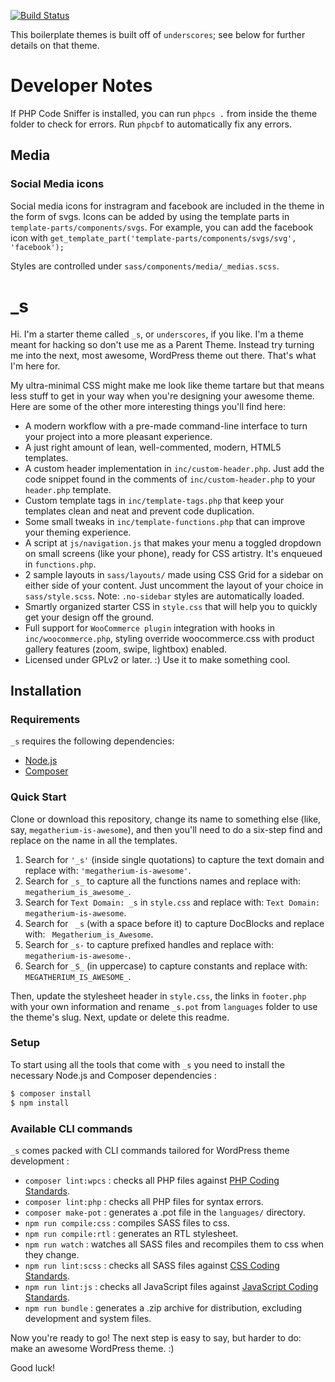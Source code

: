 [![Build Status](https://travis-ci.org/Automattic/_s.svg?branch=master)](https://travis-ci.org/Automattic/_s)

This boilerplate themes is built off of `underscores`; see below for further
details on that theme.

# Developer Notes

If PHP Code Sniffer is installed, you can run `phpcs .` from inside the theme
folder to check for errors. Run `phpcbf` to automatically fix any errors.

## Media

### Social Media icons

Social media icons for instragram and facebook are included in the theme in the
form of svgs. Icons can be added by using the template parts in
`template-parts/components/svgs`. For example, you can add the facebook icon
with `get_template_part('template-parts/components/svgs/svg', 'facebook');`

Styles are controlled under `sass/components/media/_medias.scss`.

# _s

Hi. I'm a starter theme called `_s`, or `underscores`, if you like. I'm a theme
meant for hacking so don't use me as a Parent Theme. Instead try turning me into
the next, most awesome, WordPress theme out there. That's what I'm here for.

My ultra-minimal CSS might make me look like theme tartare but that means less
stuff to get in your way when you're designing your awesome theme. Here are some
of the other more interesting things you'll find here:

- A modern workflow with a pre-made command-line interface to turn your project
  into a more pleasant experience.
- A just right amount of lean, well-commented, modern, HTML5 templates.
- A custom header implementation in `inc/custom-header.php`. Just add the code
  snippet found in the comments of `inc/custom-header.php` to your `header.php`
  template.
- Custom template tags in `inc/template-tags.php` that keep your templates clean
  and neat and prevent code duplication.
- Some small tweaks in `inc/template-functions.php` that can improve your
  theming experience.
- A script at `js/navigation.js` that makes your menu a toggled dropdown on
  small screens (like your phone), ready for CSS artistry. It's enqueued in
  `functions.php`.
- 2 sample layouts in `sass/layouts/` made using CSS Grid for a sidebar on
  either side of your content. Just uncomment the layout of your choice in
  `sass/style.scss`. Note: `.no-sidebar` styles are automatically loaded.
- Smartly organized starter CSS in `style.css` that will help you to quickly get
  your design off the ground.
- Full support for `WooCommerce plugin` integration with hooks in
  `inc/woocommerce.php`, styling override woocommerce.css with product gallery
  features (zoom, swipe, lightbox) enabled.
- Licensed under GPLv2 or later. :) Use it to make something cool.

## Installation

### Requirements

`_s` requires the following dependencies:

- [Node.js](https://nodejs.org/)
- [Composer](https://getcomposer.org/)

### Quick Start

Clone or download this repository, change its name to something else (like, say,
`megatherium-is-awesome`), and then you'll need to do a six-step find and
replace on the name in all the templates.

1. Search for `'_s'` (inside single quotations) to capture the text domain and
   replace with: `'megatherium-is-awesome'`.
2. Search for `_s_` to capture all the functions names and replace with:
   `megatherium_is_awesome_`.
3. Search for `Text Domain: _s` in `style.css` and replace with:
   `Text Domain: megatherium-is-awesome`.
4. Search for <code>&nbsp;_s</code> (with a space before it) to capture
   DocBlocks and replace with: <code>&nbsp;Megatherium_is_Awesome</code>.
5. Search for `_s-` to capture prefixed handles and replace with:
   `megatherium-is-awesome-`.
6. Search for `_S_` (in uppercase) to capture constants and replace with:
   `MEGATHERIUM_IS_AWESOME_`.

Then, update the stylesheet header in `style.css`, the links in `footer.php`
with your own information and rename `_s.pot` from `languages` folder to use the
theme's slug. Next, update or delete this readme.

### Setup

To start using all the tools that come with `_s` you need to install the
necessary Node.js and Composer dependencies :

```sh
$ composer install
$ npm install
```

### Available CLI commands

`_s` comes packed with CLI commands tailored for WordPress theme development :

- `composer lint:wpcs` : checks all PHP files against
  [PHP Coding Standards](https://developer.wordpress.org/coding-standards/wordpress-coding-standards/php/).
- `composer lint:php` : checks all PHP files for syntax errors.
- `composer make-pot` : generates a .pot file in the `languages/` directory.
- `npm run compile:css` : compiles SASS files to css.
- `npm run compile:rtl` : generates an RTL stylesheet.
- `npm run watch` : watches all SASS files and recompiles them to css when they
  change.
- `npm run lint:scss` : checks all SASS files against
  [CSS Coding Standards](https://developer.wordpress.org/coding-standards/wordpress-coding-standards/css/).
- `npm run lint:js` : checks all JavaScript files against
  [JavaScript Coding Standards](https://developer.wordpress.org/coding-standards/wordpress-coding-standards/javascript/).
- `npm run bundle` : generates a .zip archive for distribution, excluding
  development and system files.

Now you're ready to go! The next step is easy to say, but harder to do: make an
awesome WordPress theme. :)

Good luck!
